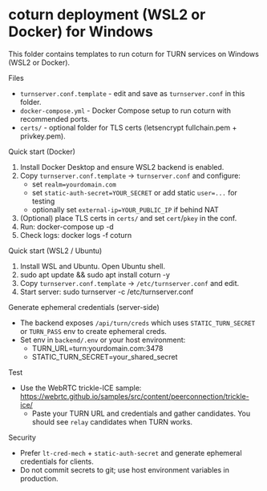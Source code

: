 # coturn deployment (WSL2 or Docker) for Windows

This folder contains templates to run coturn for TURN services on Windows (WSL2 or Docker).

Files
- `turnserver.conf.template` - edit and save as `turnserver.conf` in this folder.
- `docker-compose.yml` - Docker Compose setup to run coturn with recommended ports.
- `certs/` - optional folder for TLS certs (letsencrypt fullchain.pem + privkey.pem).

Quick start (Docker)
1. Install Docker Desktop and ensure WSL2 backend is enabled.
2. Copy `turnserver.conf.template` -> `turnserver.conf` and configure:
   - set `realm=yourdomain.com`
   - set `static-auth-secret=YOUR_SECRET` or add static `user=...` for testing
   - optionally set `external-ip=YOUR_PUBLIC_IP` if behind NAT
3. (Optional) place TLS certs in `certs/` and set `cert`/`pkey` in the conf.
4. Run:
   docker-compose up -d
5. Check logs:
   docker logs -f coturn

Quick start (WSL2 / Ubuntu)
1. Install WSL and Ubuntu. Open Ubuntu shell.
2. sudo apt update && sudo apt install coturn -y
3. Copy `turnserver.conf.template` -> `/etc/turnserver.conf` and edit.
4. Start server:
   sudo turnserver -c /etc/turnserver.conf

Generate ephemeral credentials (server-side)
- The backend exposes `/api/turn/creds` which uses `STATIC_TURN_SECRET` or `TURN_PASS` env to create ephemeral creds.
- Set env in `backend/.env` or your host environment:
  - TURN_URL=turn:yourdomain.com:3478
  - STATIC_TURN_SECRET=your_shared_secret

Test
- Use the WebRTC trickle-ICE sample: https://webrtc.github.io/samples/src/content/peerconnection/trickle-ice/
  - Paste your TURN URL and credentials and gather candidates. You should see `relay` candidates when TURN works.

Security
- Prefer `lt-cred-mech` + `static-auth-secret` and generate ephemeral credentials for clients.
- Do not commit secrets to git; use host environment variables in production.
